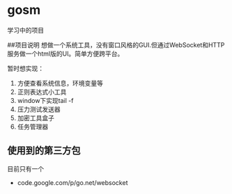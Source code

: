 # gosm
学习中的项目 

##项目说明
想做一个系统工具，没有窗口风格的GUI.但通过WebSocket和HTTP服务做一个html版的UI。简单方便跨平台。

暂时想实现：

1. 方便查看系统信息，环境变量等
2. 正则表达式小工具
3. window下实现tail -f
4. 压力测试发送器
5. 加密工具盒子
6. 任务管理器

## 使用到的第三方包

目前只有一个

* code.google.com/p/go.net/websocket